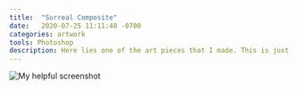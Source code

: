 ```yaml
---
title:  "Surreal Composite"
date:   2020-07-25 11:11:48 -0700
categories: artwork
tools: Photoshop
description: Here lies one of the art pieces that I made. This is just placeholder text~! So I'm not really sure which artwork I'm gonna put in here yet because I haven't done it! Wow, exciting.
---
```

![My helpful screenshot](../assets/images/art/Project3_final_FS2.png)


